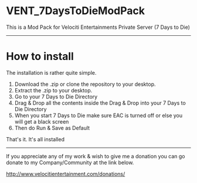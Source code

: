 # VENT_7DaysToDieModPack
This is a Mod Pack for Velociti Entertainments Private Server (7 Days to Die)

---

# How to install
The installation is rather quite simple.

1. Download the .zip or clone the repository to your desktop.
2. Extract the .zip to your desktop.
3. Go to your 7 Days to Die Directory
4. Drag & Drop all the contents inside the Drag & Drop into your 7 Days to Die Directory
5. When you start 7 Days to Die make sure EAC is turned off or else you will get a black screen
6. Then do Run & Save as Default

That's it. It's all installed

---

If you appreciate any of my work & wish to give me a donation you can go donate to my Company/Community at the link below.

http://www.velocitientertainment.com/donations/

